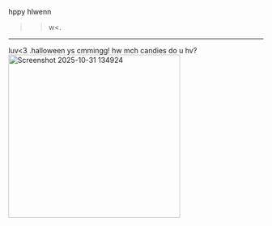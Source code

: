  hppy hlwenn
>>w<.
--------

<p align="left">  
                  luv<3     .halloween ys cmmingg! hw mch candies do u hv?
<img width="339" height="323" alt="Screenshot 2025-10-31 134924" src="https://github.com/user-attachments/assets/2f9ba7c3-5631-453f-9395-13cd37536c6f" />
